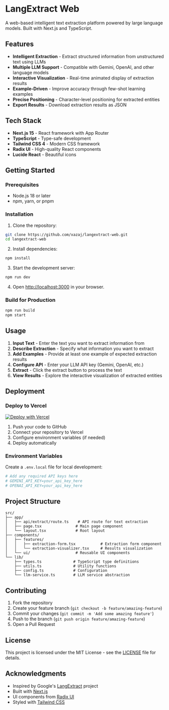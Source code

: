 # LangExtract Web

A web-based intelligent text extraction platform powered by large language models. Built with Next.js and TypeScript.

## Features

- **Intelligent Extraction** - Extract structured information from unstructured text using LLMs
- **Multiple LLM Support** - Compatible with Gemini, OpenAI, and other language models
- **Interactive Visualization** - Real-time animated display of extraction results
- **Example-Driven** - Improve accuracy through few-shot learning examples
- **Precise Positioning** - Character-level positioning for extracted entities
- **Export Results** - Download extraction results as JSON

## Tech Stack

- **Next.js 15** - React framework with App Router
- **TypeScript** - Type-safe development
- **Tailwind CSS 4** - Modern CSS framework
- **Radix UI** - High-quality React components
- **Lucide React** - Beautiful icons

## Getting Started

### Prerequisites

- Node.js 18 or later
- npm, yarn, or pnpm

### Installation

1. Clone the repository:
```bash
git clone https://github.com/xazaj/langextract-web.git
cd langextract-web
```

2. Install dependencies:
```bash
npm install
```

3. Start the development server:
```bash
npm run dev
```

4. Open [http://localhost:3000](http://localhost:3000) in your browser.

### Build for Production

```bash
npm run build
npm start
```

## Usage

1. **Input Text** - Enter the text you want to extract information from
2. **Describe Extraction** - Specify what information you want to extract
3. **Add Examples** - Provide at least one example of expected extraction results
4. **Configure API** - Enter your LLM API key (Gemini, OpenAI, etc.)
5. **Extract** - Click the extract button to process the text
6. **View Results** - Explore the interactive visualization of extracted entities

## Deployment

### Deploy to Vercel

[![Deploy with Vercel](https://vercel.com/button)](https://vercel.com/new/clone?repository-url=https://github.com/xazaj/langextract-web)

1. Push your code to GitHub
2. Connect your repository to Vercel
3. Configure environment variables (if needed)
4. Deploy automatically

### Environment Variables

Create a `.env.local` file for local development:

```bash
# Add any required API keys here
# GEMINI_API_KEY=your_api_key_here
# OPENAI_API_KEY=your_api_key_here
```

## Project Structure

```
src/
├── app/
│   ├── api/extract/route.ts    # API route for text extraction
│   ├── page.tsx               # Main page component
│   └── layout.tsx             # Root layout
├── components/
│   ├── features/
│   │   ├── extraction-form.tsx           # Extraction form component
│   │   └── extraction-visualizer.tsx     # Results visualization
│   └── ui/                    # Reusable UI components
└── lib/
    ├── types.ts              # TypeScript type definitions
    ├── utils.ts              # Utility functions
    ├── config.ts             # Configuration
    └── llm-service.ts        # LLM service abstraction
```

## Contributing

1. Fork the repository
2. Create your feature branch (`git checkout -b feature/amazing-feature`)
3. Commit your changes (`git commit -m 'Add some amazing feature'`)
4. Push to the branch (`git push origin feature/amazing-feature`)
5. Open a Pull Request

## License

This project is licensed under the MIT License - see the [LICENSE](LICENSE) file for details.

## Acknowledgments

- Inspired by Google's [LangExtract](https://github.com/google/langextract) project
- Built with [Next.js](https://nextjs.org/)
- UI components from [Radix UI](https://radix-ui.com/)
- Styled with [Tailwind CSS](https://tailwindcss.com/)